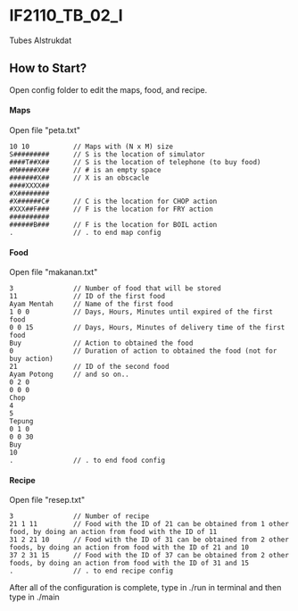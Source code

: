 # IF2110_TB_02_I
Tubes Alstrukdat

## How to Start?
Open config folder to edit the maps, food, and recipe.
#### Maps
Open file "peta.txt"
```
10 10           // Maps with (N x M) size
S#########      // S is the location of simulator
####T##X##      // S is the location of telephone (to buy food)
#M#####X##      // # is an empty space 
#######X##      // X is an obscacle
####XXXX##
#X########
#X######C#      // C is the location for CHOP action
#XXX##F###      // F is the location for FRY action
##########
######B###      // F is the location for BOIL action
.               // . to end map config
```
#### Food
Open file "makanan.txt"
```
3               // Number of food that will be stored
11              // ID of the first food
Ayam Mentah     // Name of the first food
1 0 0           // Days, Hours, Minutes until expired of the first food
0 0 15          // Days, Hours, Minutes of delivery time of the first food
Buy             // Action to obtained the food
0               // Duration of action to obtained the food (not for buy action)
21              // ID of the second food
Ayam Potong     // and so on..
0 2 0
0 0 0
Chop
4
5
Tepung
0 1 0
0 0 30
Buy
10
.               // . to end food config
```
#### Recipe
Open file "resep.txt"
```
3               // Number of recipe
21 1 11         // Food with the ID of 21 can be obtained from 1 other food, by doing an action from food with the ID of 11
31 2 21 10      // Food with the ID of 31 can be obtained from 2 other foods, by doing an action from food with the ID of 21 and 10
37 2 31 15      // Food with the ID of 37 can be obtained from 2 other foods, by doing an action from food with the ID of 31 and 15
.               // . to end recipe config
```

After all of the configuration is complete, type in ./run in terminal and then type in ./main

